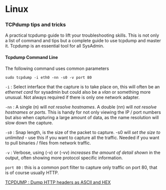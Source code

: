 # Linux

### TCPdump tips and tricks 
A practical tcpdump guide to lift your troubleshooting skills. This is not only a list of command and tips but a complete guide to use tcpdump and master it. Tcpdump is an essential tool for all SysAdmin.

#### Tcpdump Command Line
The following command uses common parameters
```
sudo tcpdump -i eth0 -nn -s0 -v port 80
```
`-i` : Select interface that the capture is to take place on, this will often be an *ethernet card* for sysadmin but could also be a *vlan* or something more unusual. Not always required if there is only one network adapter.

`-nn` : A single (n) will *not resolve hostnames*. A double (nn) will *not resolve hostnames or ports*. This is handy for not only viewing the IP / port numbers but also when capturing a large amount of data, as the name resolution will slow down the capture.

`-s0` : Snap length, is the size of the packet to capture. -s0 will *set the size to unlimited* - use this if you want to capture all the traffic. Needed if you want to pull binaries / files from network traffic.

`-v` : Verbose, using (-v) or (-vv) *increases the amount of detail shown* in the output, often showing more protocol specific information.

`port 80` : this is a common port filter to capture only traffic on port 80, that is of course usually HTTP.

[TCPDUMP : Dump HTTP headers as ASCII and HEX](https://github.com/omermahgoub/Linux/blob/master/tcpdump/tcpdump-dump-http-headers-as-ascii-and-hex.md)
